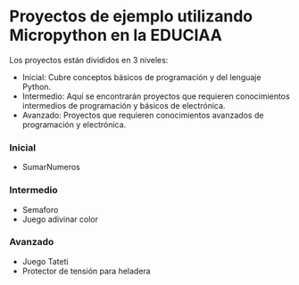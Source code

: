 # Proyectos de ejemplo utilizando Micropython en la EDUCIAA

Los proyectos están divididos en 3 niveles:

  - Inicial: Cubre conceptos básicos de programación y del lenguaje Python.
  - Intermedio: Aquí se encontrarán proyectos que requieren conocimientos intermedios de programación y básicos de electrónica.
  - Avanzado: Proyectos que requieren conocimientos avanzados de programación y electrónica.

### Inicial
  - SumarNumeros


### Intermedio
  - Semaforo
  - Juego adivinar color
  
  
### Avanzado
  - Juego Tateti
  - Protector de tensión para heladera  